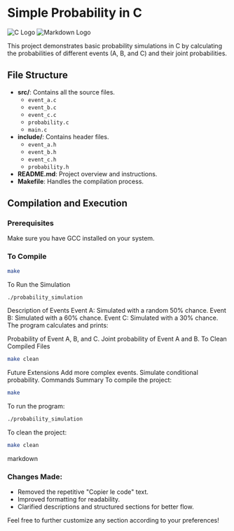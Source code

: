 # Simple Probability in C

![C Logo](https://upload.wikimedia.org/wikipedia/commons/thumb/2/2e/C_logo.svg/1200px-C_logo.svg.png) ![Markdown Logo](https://upload.wikimedia.org/wikipedia/commons/thumb/3/3f/Markdown-mark.svg/800px-Markdown-mark.svg.png)

This project demonstrates basic probability simulations in C by calculating the probabilities of different events (A, B, and C) and their joint probabilities.

## File Structure

- **src/**: Contains all the source files.
  - `event_a.c`
  - `event_b.c`
  - `event_c.c`
  - `probability.c`
  - `main.c`
- **include/**: Contains header files.
  - `event_a.h`
  - `event_b.h`
  - `event_c.h`
  - `probability.h`
- **README.md**: Project overview and instructions.
- **Makefile**: Handles the compilation process.

## Compilation and Execution

### Prerequisites
Make sure you have GCC installed on your system.

### To Compile
```bash
make
```
To Run the Simulation
```bash
./probability_simulation
```
Description of Events
Event A: Simulated with a random 50% chance.
Event B: Simulated with a 60% chance.
Event C: Simulated with a 30% chance.
The program calculates and prints:

Probability of Event A, B, and C.
Joint probability of Event A and B.
To Clean Compiled Files
```bash
make clean
```

Future Extensions
Add more complex events.
Simulate conditional probability.
Commands Summary
To compile the project:
```bash
make
```
To run the program:
```bash
./probability_simulation
```
To clean the project:
```bash
make clean
```
markdown

### Changes Made:
- Removed the repetitive "Copier le code" text.
- Improved formatting for readability.
- Clarified descriptions and structured sections for better flow.

Feel free to further customize any section according to your preferences!
